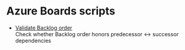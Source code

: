 # Azure Boards scripts

- [Validate Backlog order](scripts/validate_backlog_order.ps1)    
Check whether Backlog order honors predecessor <-> successor dependencies